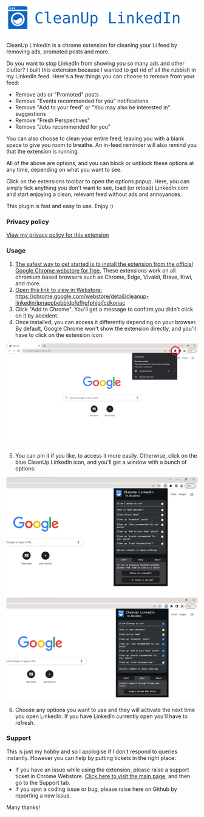 <span>
	<img style="height:60px; width:60px; " src="/img/logo128.png">
	<img style="height:60px; width:auto; " src="/img/title.svg">
</span>
<br><br>

CleanUp LinkedIn is a chrome extension for cleaning your Li feed by removing ads, promoted posts and more.

Do you want to stop LinkedIn from showing you so many ads and other clutter?  I built this extension because I wanted to get rid of all the rubbish in my LinkedIn feed.  Here's a few things you can choose to remove from your feed:
 - Remove ads or "Promoted" posts
 - Remove "Events recommended for you" notifications
 - Remove "Add to your feed" or "You may also be interested in" suggestions
 - Remove "Fresh Perspectives"
 - Remove "Jobs recommended for you"

You can also choose to clean your entire feed, leaving you with a blank space to give you room to breathe.  An in-feed reminder will also remind you that the extension is running.

All of the above are options, and you can block or unblock these options at any time, depending on what you want to see.

Click on the extensions toolbar to open the options popup.   Here, you can simply tick anything you don't want to see, load (or reload) LinkedIn.com and start enjoying a clean, relevant feed without ads and annoyances.

This plugin is fast and easy to use.  Enjoy :)  

### Privacy policy
[View my privacy policy for this extension](https://5diraptor.com/toolkit/cleanup-linkedin-chrome-extension/)


### Usage

1. <a href="https://developer.chrome.com/blog/policy-update-2sv/" title="Are Chrome webstore extensions safe">The safest way to get started is to install the extension from the official Google Chrome webstore for free.</a>  These extensions work on all chromium based browsers such as Chrome, Edge, Vivaldi, Brave, Kiwi, and more.
2. <a href="https://chrome.google.com/webstore/detail/cleanup-linkedin/jpnappbebbldpfefhgfphjpjfcdkonac" title="Get this extension from the Chrome Webstore">Open this link to view in Webstore: https://chrome.google.com/webstore/detail/cleanup-linkedin/jpnappbebbldpfefhgfphjpjfcdkonac</a>
3. Click "Add to Chrome".  You'll get a message to confirm you didn't click on it by accident.
4. Once installed, you can access it differently depending on your browser.  By default, Google Chrome won't show the extension directly, and you'll have to click on the extension icon:
<img src="/screenshots/1-locate-cleanup-linkedin-extension-in-ui.jpg">

5. You can pin it if you like, to access it more easily.  Otherwise, click on the blue CleanUp LinkedIn icon, and you'll get a window with a bunch of options:
<img src="/screenshots/2-cleanup-linkedin-options-page.jpg">
<img src="/screenshots/3-cleanup-linked-further-options.jpg">

6. Choose any options you want to use and they will activate the next time you open LinkedIn.  If you have LinkedIn currently open you'll have to refresh.




### Support
This is just my hobby and so I apologise if I don't respond to queries instantly.  However you can help by putting tickets in the right place:
* If you have an issue while using the extension, please raise a support ticket in Chrome Webstore. <a href="https://chrome.google.com/webstore/detail/cleanup-linkedin/jpnappbebbldpfefhgfphjpjfcdkonac" title="Get this extension from the Chrome Webstore">Click here to visit the main page</a>, and then go to the Support tab.
* If you spot a coding issue or bug, please raise here on Github by reporting a new issue.

Many thanks!
